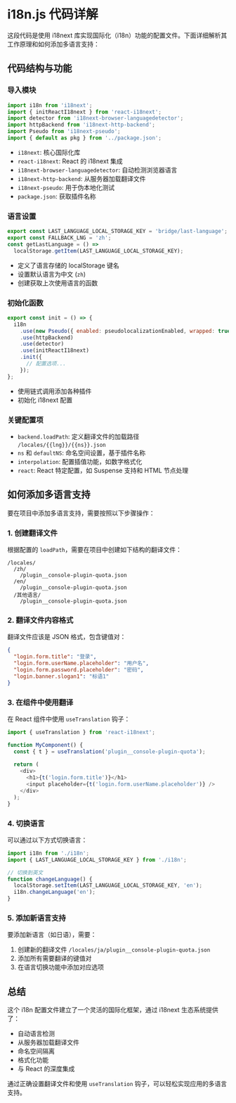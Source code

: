 # i18n.js 代码详解

这段代码是使用 i18next 库实现国际化（i18n）功能的配置文件。下面详细解析其工作原理和如何添加多语言支持：

## 代码结构与功能

### 导入模块
```javascript
import i18n from 'i18next';
import { initReactI18next } from 'react-i18next';
import detector from 'i18next-browser-languagedetector';
import httpBackend from 'i18next-http-backend';
import Pseudo from 'i18next-pseudo';
import { default as pkg } from '../package.json';
```
- `i18next`: 核心国际化库
- `react-i18next`: React 的 i18next 集成
- `i18next-browser-languagedetector`: 自动检测浏览器语言
- `i18next-http-backend`: 从服务器加载翻译文件
- `i18next-pseudo`: 用于伪本地化测试
- `package.json`: 获取插件名称

### 语言设置
```javascript
export const LAST_LANGUAGE_LOCAL_STORAGE_KEY = 'bridge/last-language';
export const FALLBACK_LNG = 'zh';
const getLastLanguage = () =>
  localStorage.getItem(LAST_LANGUAGE_LOCAL_STORAGE_KEY);
```
- 定义了语言存储的 localStorage 键名
- 设置默认语言为中文 (`zh`)
- 创建获取上次使用语言的函数

### 初始化函数
```javascript
export const init = () => {
  i18n
    .use(new Pseudo({ enabled: pseudolocalizationEnabled, wrapped: true }))
    .use(httpBackend)
    .use(detector)
    .use(initReactI18next)
    .init({
      // 配置选项...
    });
};
```
- 使用链式调用添加各种插件
- 初始化 i18next 配置

### 关键配置项
- `backend.loadPath`: 定义翻译文件的加载路径 `/locales/{{lng}}/{{ns}}.json`
- `ns` 和 `defaultNS`: 命名空间设置，基于插件名称
- `interpolation`: 配置插值功能，如数字格式化
- `react`: React 特定配置，如 Suspense 支持和 HTML 节点处理

## 如何添加多语言支持

要在项目中添加多语言支持，需要按照以下步骤操作：

### 1. 创建翻译文件

根据配置的 `loadPath`，需要在项目中创建如下结构的翻译文件：

```
/locales/
  /zh/
    /plugin__console-plugin-quota.json
  /en/
    /plugin__console-plugin-quota.json
  /其他语言/
    /plugin__console-plugin-quota.json
```

### 2. 翻译文件内容格式

翻译文件应该是 JSON 格式，包含键值对：

```json
{
  "login.form.title": "登录",
  "login.form.userName.placeholder": "用户名",
  "login.form.password.placeholder": "密码",
  "login.banner.slogan1": "标语1"
}
```

### 3. 在组件中使用翻译

在 React 组件中使用 `useTranslation` 钩子：

```javascript
import { useTranslation } from 'react-i18next';

function MyComponent() {
  const { t } = useTranslation('plugin__console-plugin-quota');
  
  return (
    <div>
      <h1>{t('login.form.title')}</h1>
      <input placeholder={t('login.form.userName.placeholder')} />
    </div>
  );
}
```

### 4. 切换语言

可以通过以下方式切换语言：

```javascript
import i18n from './i18n';
import { LAST_LANGUAGE_LOCAL_STORAGE_KEY } from './i18n';

// 切换到英文
function changeLanguage() {
  localStorage.setItem(LAST_LANGUAGE_LOCAL_STORAGE_KEY, 'en');
  i18n.changeLanguage('en');
}
```

### 5. 添加新语言支持

要添加新语言（如日语），需要：

1. 创建新的翻译文件 `/locales/ja/plugin__console-plugin-quota.json`
2. 添加所有需要翻译的键值对
3. 在语言切换功能中添加对应选项

## 总结

这个 i18n 配置文件建立了一个灵活的国际化框架，通过 i18next 生态系统提供了：

- 自动语言检测
- 从服务器加载翻译文件
- 命名空间隔离
- 格式化功能
- 与 React 的深度集成

通过正确设置翻译文件和使用 `useTranslation` 钩子，可以轻松实现应用的多语言支持。
